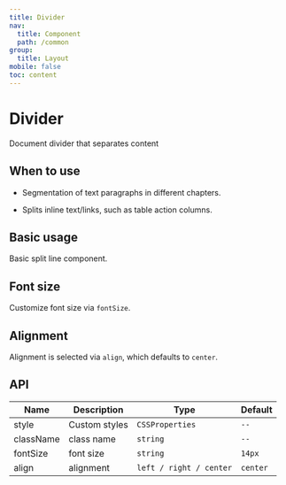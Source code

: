 ```yaml
---
title: Divider
nav:
  title: Component
  path: /common
group:
  title: Layout
mobile: false
toc: content
---
```


# Divider

<p>Document divider that separates content</p>

## When to use

- Segmentation of text paragraphs in different chapters.

- Splits inline text/links, such as table action columns.

## Basic usage

Basic split line component.

<code src="./demos/index1.tsx"></code>

## Font size

Customize font size via `fontSize`.

<code src="./demos/index2.tsx"></code>

## Alignment

Alignment is selected via `align`, which defaults to `center`.

<code src="./demos/index4.tsx"></code>

## API

| Name      | Description   | Type                    | Default  |
| --------- | ------------- | ----------------------- | -------- |
| style     | Custom styles | `CSSProperties`         | `--`     |
| className | class name    | `string`                | `--`     |
| fontSize  | font size     | `string`                | `14px`   |
| align     | alignment     | `left / right / center` | `center` |
